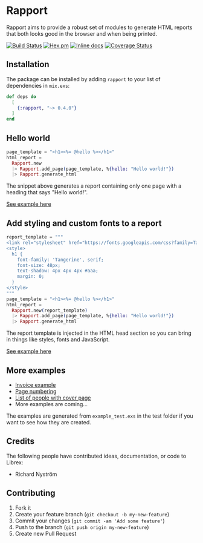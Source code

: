 # Rapport

Rapport aims to provide a robust set of modules to generate HTML reports that both looks good in the browser and when being printed.

[![Build Status](https://travis-ci.org/ricn/rapport.png?branch=master)](https://travis-ci.org/ricn/rapport)
[![Hex.pm](https://img.shields.io/hexpm/v/rapport.svg)](https://hex.pm/packages/rapport)
[![Inline docs](http://inch-ci.org/github/ricn/rapport.svg?branch=master)](http://inch-ci.org/github/ricn/rapport)
[![Coverage Status](https://coveralls.io/repos/github/ricn/rapport/badge.svg?branch=master)](https://coveralls.io/github/ricn/rapport?branch=master)

## Installation

The package can be installed
by adding `rapport` to your list of dependencies in `mix.exs`:

```elixir
def deps do
  [
    {:rapport, "~> 0.4.0"}
  ]
end
```

## Hello world

```elixir
page_template = "<h1><%= @hello %></h1>"
html_report =
  Rapport.new
  |> Rapport.add_page(page_template, %{hello: "Hello world!"})
  |> Rapport.generate_html
```

The snippet above generates a report containing only one page with a heading that says "Hello world!".

[See example here](https://rawgit.com/ricn/rapport/master/examples/hello.html)

## Add styling and custom fonts to a report

```elixir
report_template = """
<link rel="stylesheet" href="https://fonts.googleapis.com/css?family=Tangerine">
<style>
  h1 {
    font-family: 'Tangerine', serif;
    font-size: 48px;
    text-shadow: 4px 4px 4px #aaa;
    margin: 0;
  }
</style>
"""
page_template = "<h1><%= @hello %></h1>"
html_report =
  Rapport.new(report_template)
  |> Rapport.add_page(page_template, %{hello: "Hello world!"})
  |> Rapport.generate_html
```

The report template is injected in the HTML head section so you can bring in things like styles, fonts and JavaScript.

[See example here](https://rawgit.com/ricn/rapport/master/examples/custom_fonts_and_styles.html)

## More examples
  * [Invoice example](https://rawgit.com/ricn/rapport/master/examples/invoice.html)
  * [Page numbering](https://rawgit.com/ricn/rapport/master/examples/page_numbering.html)
  * [List of people with cover page](https://rawgit.com/ricn/rapport/master/examples/list_of_people.html)
  * More examples are coming...

The examples are generated from `example_test.exs` in the test folder if you want to see how they are created.

## Credits

The following people have contributed ideas, documentation, or code to Librex:

* Richard Nyström

## Contributing

1. Fork it
2. Create your feature branch (`git checkout -b my-new-feature`)
3. Commit your changes (`git commit -am 'Add some feature'`)
4. Push to the branch (`git push origin my-new-feature`)
5. Create new Pull Request
